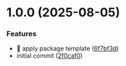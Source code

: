 # 1.0.0 (2025-08-05)


### Features

* 🤖 apply package template ([6f7bf3d](https://github.com/jullury-fluent/smart-api-common/commit/6f7bf3d226b159dae7d04106fcb667a904ed7e7f))
* initial commit ([2f0caf0](https://github.com/jullury-fluent/smart-api-common/commit/2f0caf03025862faf01d03f628a79acf2654454f))
